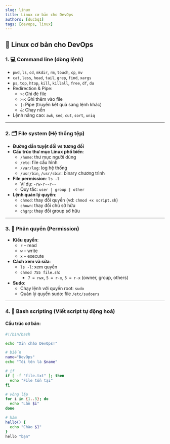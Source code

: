 ```yaml
---
slug: linux
title: Linux cơ bản cho DevOps
authors: [ducbq1]
tags: [devops, linux]
---
```

## 🐧 Linux cơ bản cho DevOps

### 1. 💻 Command line (dòng lệnh)

- `pwd`, `ls`, `cd`, `mkdir`, `rm`, `touch`, `cp`, `mv`
- `cat`, `less`, `head`, `tail`, `grep`, `find`, `xargs`
- `ps`, `top`, `htop`, `kill`, `killall`, `free`, `df`, `du`
- Redirection & Pipe:
  - `>`: Ghi đè file
  - `>>`: Ghi thêm vào file
  - `|`: Pipe (truyền kết quả sang lệnh khác)
  - `&`: Chạy nền
- Lệnh nâng cao: `awk`, `sed`, `cut`, `sort`, `uniq`

---

### 2. 🗂 File system (Hệ thống tệp)

- **Đường dẫn tuyệt đối vs tương đối**
- **Cấu trúc thư mục Linux phổ biến**:
  - `/home`: thư mục người dùng
  - `/etc`: file cấu hình
  - `/var/log`: log hệ thống
  - `/usr/bin`, `/usr/sbin`: binary chương trình
- **File permission**: `ls -l`
  - Ví dụ: `-rw-r--r--`
  - Quy tắc: `user | group | other`
- **Lệnh quản lý quyền**:
  - `chmod`: thay đổi quyền (vd: `chmod +x script.sh`)
  - `chown`: thay đổi chủ sở hữu
  - `chgrp`: thay đổi group sở hữu

---

### 3. 🔐 Phân quyền (Permission)

- **Kiểu quyền**:
  - `r` – read
  - `w` – write
  - `x` – execute
- **Cách xem và sửa**:
  - `ls -l`: xem quyền
  - `chmod 755 file.sh`:
    - `7 = rwx`, `5 = r-x`, `5 = r-x` (owner, group, others)
- **Sudo**:
  - Chạy lệnh với quyền root: `sudo`
  - Quản lý quyền sudo: file `/etc/sudoers`

---

### 4. 🧠 Bash scripting (Viết script tự động hoá)

#### Cấu trúc cơ bản:

```bash
#!/bin/bash

echo "Xin chào DevOps!"

# biến
name="DevOps"
echo "Tôi tên là $name"

# if
if [ -f "file.txt" ]; then
  echo "File tồn tại"
fi

# vòng lặp
for i in {1..5}; do
  echo "Lần $i"
done

# hàm
hello() {
  echo "Chào $1"
}
hello "bạn"
```
